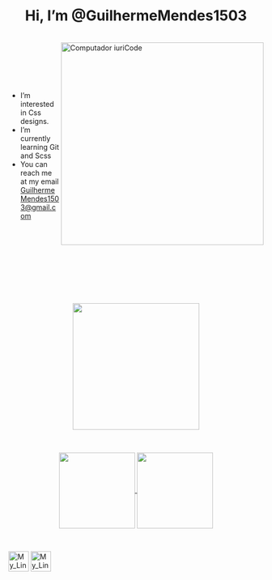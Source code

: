 
<h1  align="center"> Hi, I’m @GuilhermeMendes1503</h1>


<br>
<img src="https://media.giphy.com/media/3ohs7KViF6rA4aan5u/giphy.gif" min-width="400px" max-width="400px" width="400px" align="right" alt="Computador iuriCode">

<br><br><br><br>


-  I’m interested in Css designs.
-  I’m currently learning Git and Scss
-  You can reach me at my email GuilhermeMendes1503@gmail.com


<br><br><br><br><br><br>
<br>
<br>
<p align="center">
      <img src="https://i.ibb.co/ynXJ2Cn/output-onlinegiftools-1.gif" width="250"/>
</p>

<br>
 
<p align="center">
  <a href="https://github.com/seu-usuario">
    <img
      align="center"
      height="150em"
      src="https://github-readme-stats.vercel.app/api?username=GuilhermeMendes1503&show_icons=true&include_all_commits=true&count_private=true&theme=dark"
    />
  </a>
  <a href="https://github.com/seu-usuario">
    <img
      align="center"
      height="150em"
      src="https://github-readme-stats.vercel.app/api/top-langs/?username=GuilhermeMendes1503&show_icons=true&include_all_commits=true&count_private=true&layout=compact&theme=dark"
    />
  </a>
</p>

<br>

<a href="www.linkedin.com/in/guilherme-mendes-83302821a"><img src="https://cdn-icons-png.flaticon.com/512/174/174857.png" width="40" height="40" alt="My_Linkedin"></a>
<a href="https://stackoverflow.com/users/17886737/guilherme-mendes"><img src="https://cdn.worldvectorlogo.com/logos/stack-overflow.svg" width="40" height="40" alt="My_Linkedin"></a>
